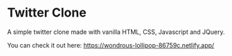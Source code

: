 ﻿# Twitter Clone
 
 A simple twitter clone made with vanilla HTML, CSS, Javascript and JQuery.
 
 You can check it out here: https://wondrous-lollipop-86759c.netlify.app/
